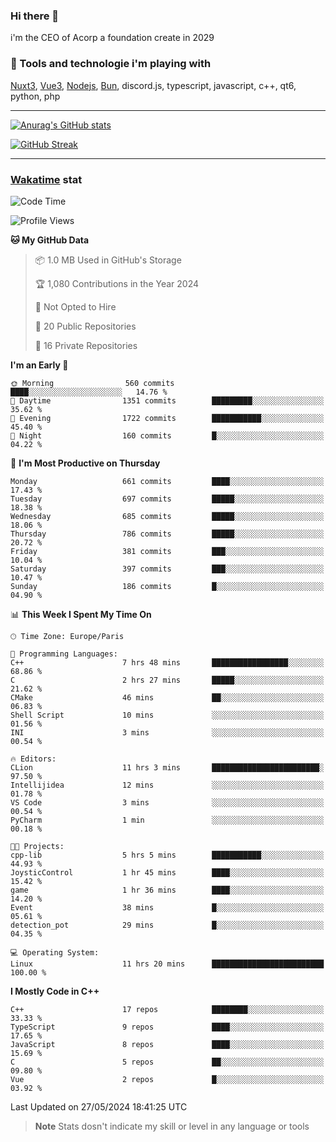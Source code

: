 ### Hi there 👋

i'm the CEO of Acorp a foundation create in 2029  

### 🧰 Tools and technologie i'm playing with

[Nuxt3](https://nuxt.com), [Vue3](https://vuejs.org/), [Nodejs](https://nodejs.org), [Bun](https://bun.sh/), discord.js, typescript, javascript, c++, qt6, python, php

---

[![Anurag's GitHub stats](https://github-readme-stats.vercel.app/api?username=ackimixs&show_icons=true&theme=github_dark&count_private=true)](https://www.ackimixs.xyz)

[![GitHub Streak](https://github-readme-streak-stats.herokuapp.com?user=Ackimixs&theme=github-dark-blue&date_format=j%20M%5B%20Y%5D&mode=weekly)](https://git.io/streak-stats)

---
 
 ### [Wakatime](https://wakatime.com/) stat

<!--START_SECTION:waka-->
![Code Time](http://img.shields.io/badge/Code%20Time-1%2C123%20hrs%2033%20mins-blue)

![Profile Views](http://img.shields.io/badge/Profile%20Views-0-blue)

**🐱 My GitHub Data** 

> 📦 1.0 MB Used in GitHub's Storage 
 > 
> 🏆 1,080 Contributions in the Year 2024
 > 
> 🚫 Not Opted to Hire
 > 
> 📜 20 Public Repositories 
 > 
> 🔑 16 Private Repositories 
 > 
**I'm an Early 🐤** 

```text
🌞 Morning                560 commits         ████░░░░░░░░░░░░░░░░░░░░░   14.76 % 
🌆 Daytime                1351 commits        █████████░░░░░░░░░░░░░░░░   35.62 % 
🌃 Evening                1722 commits        ███████████░░░░░░░░░░░░░░   45.40 % 
🌙 Night                  160 commits         █░░░░░░░░░░░░░░░░░░░░░░░░   04.22 % 
```
📅 **I'm Most Productive on Thursday** 

```text
Monday                   661 commits         ████░░░░░░░░░░░░░░░░░░░░░   17.43 % 
Tuesday                  697 commits         █████░░░░░░░░░░░░░░░░░░░░   18.38 % 
Wednesday                685 commits         █████░░░░░░░░░░░░░░░░░░░░   18.06 % 
Thursday                 786 commits         █████░░░░░░░░░░░░░░░░░░░░   20.72 % 
Friday                   381 commits         ███░░░░░░░░░░░░░░░░░░░░░░   10.04 % 
Saturday                 397 commits         ███░░░░░░░░░░░░░░░░░░░░░░   10.47 % 
Sunday                   186 commits         █░░░░░░░░░░░░░░░░░░░░░░░░   04.90 % 
```


📊 **This Week I Spent My Time On** 

```text
🕑︎ Time Zone: Europe/Paris

💬 Programming Languages: 
C++                      7 hrs 48 mins       █████████████████░░░░░░░░   68.86 % 
C                        2 hrs 27 mins       █████░░░░░░░░░░░░░░░░░░░░   21.62 % 
CMake                    46 mins             ██░░░░░░░░░░░░░░░░░░░░░░░   06.83 % 
Shell Script             10 mins             ░░░░░░░░░░░░░░░░░░░░░░░░░   01.56 % 
INI                      3 mins              ░░░░░░░░░░░░░░░░░░░░░░░░░   00.54 % 

🔥 Editors: 
CLion                    11 hrs 3 mins       ████████████████████████░   97.50 % 
Intellijidea             12 mins             ░░░░░░░░░░░░░░░░░░░░░░░░░   01.78 % 
VS Code                  3 mins              ░░░░░░░░░░░░░░░░░░░░░░░░░   00.54 % 
PyCharm                  1 min               ░░░░░░░░░░░░░░░░░░░░░░░░░   00.18 % 

🐱‍💻 Projects: 
cpp-lib                  5 hrs 5 mins        ███████████░░░░░░░░░░░░░░   44.93 % 
JoysticControl           1 hr 45 mins        ████░░░░░░░░░░░░░░░░░░░░░   15.42 % 
game                     1 hr 36 mins        ████░░░░░░░░░░░░░░░░░░░░░   14.20 % 
Event                    38 mins             █░░░░░░░░░░░░░░░░░░░░░░░░   05.61 % 
detection_pot            29 mins             █░░░░░░░░░░░░░░░░░░░░░░░░   04.35 % 

💻 Operating System: 
Linux                    11 hrs 20 mins      █████████████████████████   100.00 % 
```

**I Mostly Code in C++** 

```text
C++                      17 repos            ████████░░░░░░░░░░░░░░░░░   33.33 % 
TypeScript               9 repos             ████░░░░░░░░░░░░░░░░░░░░░   17.65 % 
JavaScript               8 repos             ████░░░░░░░░░░░░░░░░░░░░░   15.69 % 
C                        5 repos             ██░░░░░░░░░░░░░░░░░░░░░░░   09.80 % 
Vue                      2 repos             █░░░░░░░░░░░░░░░░░░░░░░░░   03.92 % 
```




 Last Updated on 27/05/2024 18:41:25 UTC
<!--END_SECTION:waka-->

> **Note**
> Stats dosn't indicate my skill or level in any language or tools
